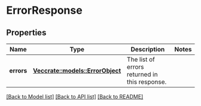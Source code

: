 # ErrorResponse

## Properties

Name | Type | Description | Notes
------------ | ------------- | ------------- | -------------
**errors** | [**Vec<crate::models::ErrorObject>**](ErrorObject.md) | The list of errors returned in this response.  | 

[[Back to Model list]](../README.md#documentation-for-models) [[Back to API list]](../README.md#documentation-for-api-endpoints) [[Back to README]](../README.md)


